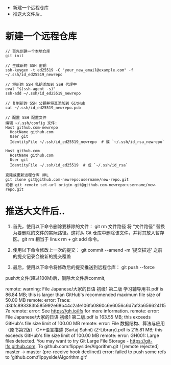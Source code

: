 - 新建一个远程仓库
- 推送大文件后..

# 新建一个远程仓库

```
// 首先创建一个本地仓库
git init

// 生成新的 SSH 密钥
ssh-keygen -t ed25519 -C "your_new_email@example.com" -f ~/.ssh/id_ed25519_newrepo

// 将新的 SSH 私钥添加到 SSH 代理中
eval "$(ssh-agent -s)"
ssh-add ~/.ssh/id_ed25519_newrepo

// 复制新的 SSH 公钥并将其添加到 GitHub
cat ~/.ssh/id_ed25519_newrepo.pub 

// 配置 SSH 配置文件
编辑 ~/.ssh/config 文件: 
Host github.com-newrepo
  HostName github.com
  User git
  IdentityFile ~/.ssh/id_ed25519_newrepo  # 或 `~/.ssh/id_rsa_newrepo`

Host github.com
  HostName github.com
  User git
  IdentityFile ~/.ssh/id_ed25519  # 或 `~/.ssh/id_rsa`

克隆或更新远程仓库 URL
git clone git@github.com-newrepo:username/new-repo.git
或者 git remote set-url origin git@github.com-newrepo:username/new-repo.git
```

# 推送大文件后..

1. 首先，使用以下命令删除要移除的文件：
git rm 文件路径
将 “文件路径” 替换为要删除的文件的实际路径。这将从 Git 仓库中删除该文件，并将其放入暂存区。git rm 相当于 linux rm + git add 命令。

2. 使用以下命令修改上一次的提交：
git commit --amend -m '提交描述'
之前的提交记录会被新的提交覆盖

3. 最后，使用以下命令将修改后的提交推送到远程仓库：
git push --force

push大文件(超过100M)后，删除大文件后commit, 

remote: warning: File Japanese/大家的日语 初级1 第二版 学习辅导用书.pdf is 86.84 MB; this is larger than GitHub's recommended maximum file size of 50.00 MB
remote: error: Trace: d3bfc893383b585992e68b44c2afe106fa0860c6e6056c6d7af3a6566241157e
remote: error: See https://gh.io/lfs for more information.
remote: error: File Japanese/大家的日语 初级1 第二版.pdf is 163.55 MB; this exceeds GitHub's file size limit of 100.00 MB
remote: error: File 数据结构、算法与应用（原书第2版） C++语言描述 (Sartaj Sahni) (Z-Library).pdf is 215.81 MB; this exceeds GitHub's file size limit of 100.00 MB
remote: error: GH001: Large files detected. You may want to try Git Large File Storage - https://git-lfs.github.com.
To github.com:flippyside/Algorithm.git
 ! [remote rejected] master -> master (pre-receive hook declined)
error: failed to push some refs to 'github.com:flippyside/Algorithm.git'

